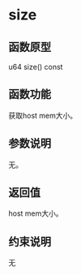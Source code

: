 # size 

## 函数原型<a name="zh-cn_topic_0000001933105916_section10140mcpsimp"></a>

u64 size\(\) const

## 函数功能<a name="zh-cn_topic_0000001933105916_section10143mcpsimp"></a>

获取host mem大小。

## 参数说明<a name="zh-cn_topic_0000001933105916_section10146mcpsimp"></a>

无。

## 返回值<a name="zh-cn_topic_0000001933105916_section10149mcpsimp"></a>

host mem大小。

## 约束说明<a name="zh-cn_topic_0000001933105916_section10152mcpsimp"></a>

无

